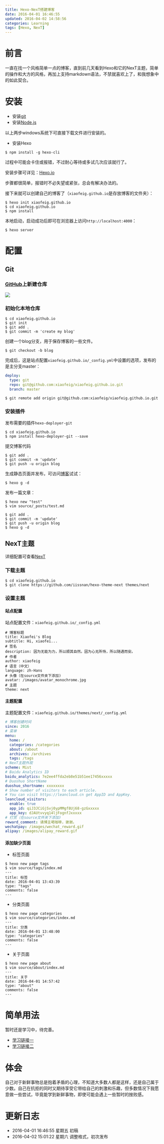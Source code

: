 ```yaml
---
title: Hexo-NexT搭建博客
date: 2016-04-01 16:46:55
updated: 2016-04-02 14:58:56
categories: Learning
tags: [Hexo, NexT]
---
```


# 前言

一直在找一个风格简单一点的博客，直到前几天看到Hexo和它的NexT主题，简单的操作和大方的风格，再加上支持markdown语法，不禁就喜欢上了，和我想象中的如此契合。

<!-- more -->

# 安装

- 安装[git](https://git-scm.com/download/)
- 安装[Node.js](https://nodejs.org/en/)

以上两步windows系统下可直接下载文件进行安装的。


- 安装Hexo

```shell
$ npm install -g hexo-cli
```

过程中可能会卡住或报错，不过耐心等待或多试几次应该就行了。

安装步骤可详见：[Hexo.io](https://hexo.io/docs/)

步骤都很简单，报错时不必失望或紧张，总会有解决办法的。

接下来就可以创建自己的博客了（`xiaofeig.github.io`是存放博客的文件夹）：

```shell
$ hexo init xiaofeig.github.io
$ cd xiaofeig.github.io
$ npm install
```

本地启动，启动成功后即可在浏览器上访问`http://localhost:4000`：

```shell
$ hexo server
```

# 配置

## Git


### [GitHub](https://github.com/)上新建仓库


![](/imgs/KF3`~UM~}Y~I`A1914LGEMH.png)


### 初始化本地仓库

```shell
$ cd xiaofeig.github.io
$ git init
$ git add .
$ git commit -m 'create my blog'

```

创建一个blog分支，用于保存博客的一些文件。

```shell
$ git checkout -b blog
```

完成后，这是站点配置`xiaofeig.github.io/_config.yml`中设置的选项，发布的是主分支master：

```yml
deploy:
  type: git
  repo: git@github.com:xiaofeig/xiaofeig.github.io.git
  branch: master
```

```
$ git remote add origin git@github.com:xiaofeig/xiaofeig.github.io.git
```


### 安装插件

发布需要的插件`hexo-deployer-git`

```shell
$ cd xiaofeig.github.io
$ npm install hexo-deployer-git --save
```

提交博客代码

```shell
$ git add .
$ git commit -m 'update'
$ git push -u origin blog
```

生成静态页面并发布，可访问[博客](http://xiaofeig.github.io/)试试：

```shell
$ hexo g -d
```


发布一篇文章：

```shell
$ hexo new "test"
$ vim source/_posts/test.md
```

```shell
$ git add .
$ git commit -m 'update'
$ git push -u origin blog
$ hexo g -d
```


## NexT主题

详细配置可查看[NexT](http://theme-next.iissnan.com/)

### 下载主题

```shell
$ cd xiaofeig.github.io
$ git clone https://github.com/iissnan/hexo-theme-next themes/next
```

### 设置主题

#### 站点配置

站点配置文件：`xiaofeig.github.io/_config.yml`

```shell
# 博客标题
title: Xiaofei's Blog
subtitle: Hi, xiaofei...
# 签名
description: 因为无能为力，所以顺其自然。因为心无所恃，所以随遇而安。
# 作者
author: xiaofeig
# 语言（中文）
language: zh-Hans
# 头像（在source文件夹下添加)
avatar: /images/avatar_monochrome.jpg
# 主题
theme: next
```

#### 主题配置

主题配置文件：`xiaofeig.github.io/themes/next/_config.yml`

```yml
# 博客创建时间
since: 2016
# 菜单
menu:
  home: /
  categories: /categories
  about: /about
  archives: /archives
  tags: /tags
# NexT主题外观
scheme: Mist
# Baidu Analytics ID
baidu_analytics: 7e2ee4ffda2eb8e51b51ee17456xxxxx
# Duoshuo ShortName
duoshuo_shortname: xxxxxxxx
# Show number of visitors to each article.
# You can visit https://leancloud.cn get AppID and AppKey.
leancloud_visitors:
  enable: true
  app_id: qiJ3JCiGjSvj0ypMMgf8Uj68-gzGxxxxx
  app_key: dJAUtvvyq14ljFognfJxxxxx
# 打赏（在source文件夹下添加)
reward_comment: 请博主喝咖啡，谢谢。
wechatpay: /images/wechat_reward.gif
alipay: /images/alipay_reward.gif
```

#### 添加缺少页面

- 标签页面

```shell
$ hexo new page tags
$ vim source/tags/index.md
---
title: 标签
date: 2016-04-01 13:43:39
type: "tags"
comments: false
---
```

- 分类页面

```shell
$ hexo new page categories
$ vim source/categories/index.md
---
title: 分类
date: 2016-04-01 13:48:00
type: "categories"
comments: false
---
```

- 关于页面

```shell
$ hexo new page about
$ vim source/about/index.md
---
title: 关于
date: 2016-04-01 14:57:42
type: "about"
comments: false
---
```

# 简单用法

暂时还是学习中，待完善。

- [学习链接一](http://www.zhihu.com/question/21193762)
- [学习链接二](http://www.cnblogs.com/zhcncn/p/4097881.html)

# 体会

自己对于新鲜事物总是抱着矛盾的心理，不知道大多数人都是这样，还是自己属于少数。自己在抗拒的同时又期待享受它带给自己的刺激和乐趣，但多数情况下我愿意做一些尝试，毕竟能学到新鲜事物，即使可能会遇上一些暂时的挫败感。

# 更新日志

- 2016-04-01 16:46:55 星期五 初稿
- 2016-04-02 15:01:22 星期六 调整格式，初次发布
